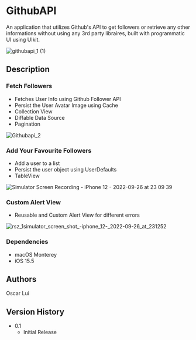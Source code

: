
# GithubAPI
An application that utilizes Github's API to get followers or retrieve any other informations without using any 3rd party libraires, built with programmatic UI using UIkit.

![githubapi_1 (1)](https://user-images.githubusercontent.com/88272090/192276477-ac8b3b29-fb0c-4bc3-98db-fcf017f0391e.gif)



## Description

### Fetch Followers
* Fetches User Info using Github Follower API
* Persist the User Avatar Image using Cache
* Collection View
* Diffable Data Source 
* Pagination

![Githubapi_2](https://user-images.githubusercontent.com/88272090/192280763-2fdf766e-5732-4dca-9552-e41128714709.gif)


### Add Your Favourite Followers
* Add a user to a list
* Persist the user object using UserDefaults
* TableView 

![Simulator Screen Recording - iPhone 12 - 2022-09-26 at 23 09 39](https://user-images.githubusercontent.com/88272090/192313659-3ca2ca3e-5d26-4746-8507-d9b79bbe3161.gif)

### Custom Alert View
* Reusable and Custom Alert View for different errors


![rsz_1simulator_screen_shot_-_iphone_12_-_2022-09-26_at_231252](https://user-images.githubusercontent.com/88272090/192314762-f3736e4e-3db7-4d7e-b3b0-049b68c858c6.png)



### Dependencies

* macOS Monterey 
* iOS 15.5

## Authors

Oscar Lui

## Version History

* 0.1
    * Initial Release
